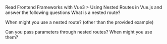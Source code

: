 Read Frontend Frameworks with Vue3 > Using Nested Routes in Vue.js and answer the following questions
What is a nested route?

When might you use a nested route? (other than the provided example)

Can you pass parameters through nested routes? When might you use them?